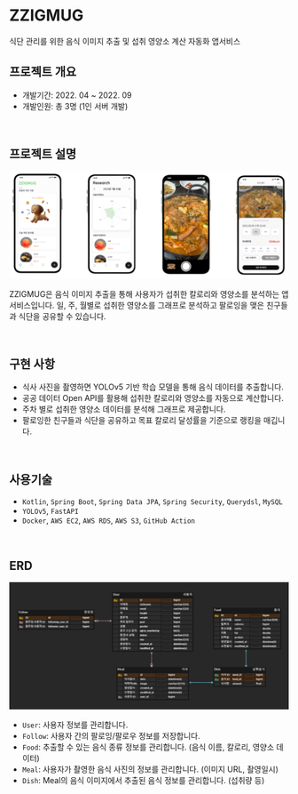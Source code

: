 # ZZIGMUG
식단 관리를 위한 음식 이미지 추출 및 섭취 영양소 계산 자동화 앱서비스

## 프로젝트 개요

- 개발기간: 2022. 04 ~ 2022. 09
- 개발인원: 총 3명 (1인 서버 개발)

<br>

## 프로젝트 설명

<img src="https://github.com/ZZIGMUG/ZZIGMUG-Server/blob/main/images/zzigmug_mockup.png" alt="zzigmug-mockup" border="0" width="1000px" />


ZZIGMUG은 음식 이미지 추출을 통해 사용자가 섭취한 칼로리와 영양소를 분석하는 앱서비스입니다. 
일, 주, 월별로 섭취한 영양소를 그래프로 분석하고 팔로잉을 맺은 친구들과 식단을 공유할 수 있습니다. 

<br>

## 구현 사항
- 식사 사진을 촬영하면 YOLOv5 기반 학습 모델을 통해 음식 데이터를 추출합니다.
- 공공 데이터 Open API를 활용해 섭취한 칼로리와 영양소를 자동으로 계산합니다.
- 주차 별로 섭취한 영양소 데이터를 분석해 그래프로 제공합니다.
- 팔로잉한 친구들과 식단을 공유하고 목표 칼로리 달성률을 기준으로 랭킹을 매깁니다.

<br>

## 사용기술

- `Kotlin`, `Spring Boot`, `Spring Data JPA`, `Spring Security`, `Querydsl`, `MySQL` 
- `YOLOv5`, `FastAPI`
- `Docker`, `AWS EC2`, `AWS RDS`, `AWS S3`, `GitHub Action`

<br>

## ERD

<img src="https://github.com/ZZIGMUG/ZZIGMUG-Server/blob/main/images/zzigmug_erd.png" alt="zzigmug-erd" border="0"/>

- `User`: 사용자 정보를 관리합니다.
- `Follow`: 사용자 간의 팔로잉/팔로우 정보를 저장합니다.
- `Food`: 추출할 수 있는 음식 종류 정보를 관리합니다. (음식 이름, 칼로리, 영양소 데이터)
- `Meal`: 사용자가 촬영한 음식 사진의 정보를 관리합니다. (이미지 URL, 촬영일시)
- `Dish`: Meal의 음식 이미지에서 추출된 음식 정보를 관리합니다. (섭취량 등)
